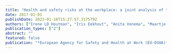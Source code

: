 ```yaml
---
title: "Health and safety risks at the workplace: a joint analysis of three major surveys"
date: 2017-01-01
publishDate: 2023-01-10T15:27:57.317579Z
authors: ["Irene LD Houtman", "Iris Eekhout", "Anita Venema", "Maartje Bakhuys Roozeboom", "Stef van Buuren", " others"]
publication_types: ["2"]
abstract: ""
featured: false
publication: "*European Agency for Safety and Health at Work (EU-OSHA)*"
---
```


